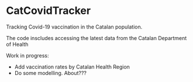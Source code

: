 # CatCovidTracker
Tracking Covid-19 vaccination in the Catalan population.

The code inscludes accessing the latest data from the Catalan Department of Health

Work in progress:
- Add vaccination rates by Catalan Health Region
- Do some modelling. About???
